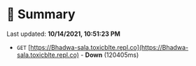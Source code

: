 # 📖 Summary
Last updated: **10/14/2021, 10:51:23 PM**

- `GET` [https://Bhadwa-sala.toxicblte.repl.co](https://Bhadwa-sala.toxicblte.repl.co) - **Down** (120405ms)
